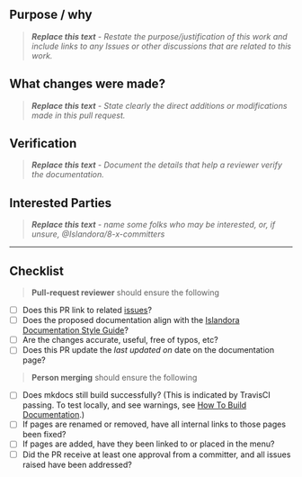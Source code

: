## Purpose / why

> _**Replace this text** - Restate the purpose/justification of this work and include links to any Issues or other discussions that are related to this work._

## What changes were made?

> _**Replace this text** - State clearly the direct additions or modifications made in this pull request._

## Verification

> _**Replace this text** - Document the details that help a reviewer verify the documentation._

## Interested Parties


> _**Replace this text** - name some folks who may be interested, or, if unsure, @Islandora/8-x-committers_

---

## Checklist

> __Pull-request reviewer__ should ensure the following

* [ ] Does this PR link to related [issues](https://github.com/Islandora/documentation/issues/)?
* [ ] Does the proposed documentation align with the [Islandora Documentation Style Guide](https://islandora.github.io/documentation/contributing/docs_style_guide/)?
* [ ] Are the changes accurate, useful, free of typos, etc?
* [ ] Does this PR update the _last updated on_ date on the documentation page?

> __Person merging__ should ensure the following
* [ ] Does mkdocs still build successfully? (This is indicated by TravisCI passing. To test locally, and see warnings, see [How To Build Documentation](https://islandora.github.io/documentation/technical-documentation/docs-build/).)
* [ ] If pages are renamed or removed, have all internal links to those pages been fixed?
* [ ] If pages are added, have they been linked to or placed in the menu?
* [ ] Did the PR receive at least one approval from a committer, and all issues raised have been addressed?
